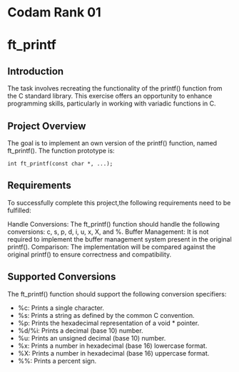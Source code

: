 # Codam Rank 01

# ft_printf

## Introduction
The task involves recreating the functionality of the printf() function from the C standard library. This exercise offers an opportunity to enhance programming skills, particularly in working with variadic functions in C.

## Project Overview
The goal is to implement an own version of the printf() function, named ft_printf(). The function prototype is:

``` int ft_printf(const char *, ...); ```

## Requirements
To successfully complete this project,the following requirements need to be fulfilled:

Handle Conversions: The ft_printf() function should handle the following conversions: c, s, p, d, i, u, x, X, and %.
Buffer Management: It is not required to implement the buffer management system present in the original printf().
Comparison: The implementation will be compared against the original printf() to ensure correctness and compatibility.

## Supported Conversions
The ft_printf() function should support the following conversion specifiers:

* %c: Prints a single character.
* %s: Prints a string as defined by the common C convention.
* %p: Prints the hexadecimal representation of a void * pointer.
* %d/%i: Prints a decimal (base 10) number.
* %u: Prints an unsigned decimal (base 10) number.
* %x: Prints a number in hexadecimal (base 16) lowercase format.
* %X: Prints a number in hexadecimal (base 16) uppercase format.
* %%: Prints a percent sign.
